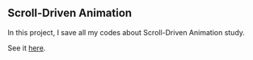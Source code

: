 ## Scroll-Driven Animation

In this project, I save all my codes about Scroll-Driven Animation study.

See it [here](https://maxwellolliver.github.io/scroll-driven-animation).
